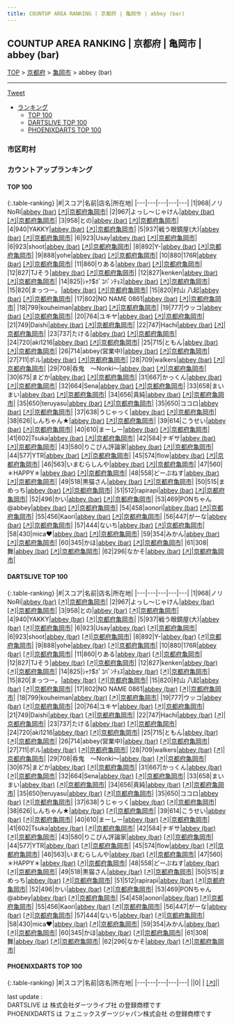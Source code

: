 ```yaml
---
title: COUNTUP AREA RANKING | 京都府 | 亀岡市 | abbey (bar)
---
```

## COUNTUP AREA RANKING | 京都府 | 亀岡市 | abbey (bar)

[TOP](/darts/rank/) > [京都府](/darts/rank/京都府/) > [亀岡市](/darts/rank/京都府/亀岡市/) > abbey (bar)

___

<a href="https://twitter.com/share?ref_src=twsrc%5Etfw" data-text="COUNTUP AREA RANKING | 京都府亀岡市abbey (bar)" class="twitter-share-button" data-hashtags="DARTSLIVE,PHOENIXDARTS,darts,ダーツ" data-show-count="false">Tweet</a>

* [ランキング](#カウントアップランキング)
    * [TOP 100](#top-100)
    * [DARTSLIVE TOP 100](#dartslive-top-100)
    * [PHOENIXDARTS TOP 100](#phoenixdarts-top-100)

### 市区町村

<ul>

</ul>

### カウントアップランキング

#### TOP 100



{:.table-ranking}
|#|スコア|名前|店名|所在地|
|---|---|---|---|---|
|1|968|<span class="rank-name-dl">ノリNoRi</span>|<a href="/darts/rank/shops/89675e52c0843d3758d385ea46352d8f.html">abbey (bar)</a> <a href="https://search.dartslive.com/jp/shop/89675e52c0843d3758d385ea46352d8f">[↗]</a>|<a href="/darts/rank/京都府/亀岡市">京都府亀岡市</a>|
|2|967|<span class="rank-name-dl">よっし～じゃけん</span>|<a href="/darts/rank/shops/89675e52c0843d3758d385ea46352d8f.html">abbey (bar)</a> <a href="https://search.dartslive.com/jp/shop/89675e52c0843d3758d385ea46352d8f">[↗]</a>|<a href="/darts/rank/京都府/亀岡市">京都府亀岡市</a>|
|3|958|<span class="rank-name-dl">との</span>|<a href="/darts/rank/shops/89675e52c0843d3758d385ea46352d8f.html">abbey (bar)</a> <a href="https://search.dartslive.com/jp/shop/89675e52c0843d3758d385ea46352d8f">[↗]</a>|<a href="/darts/rank/京都府/亀岡市">京都府亀岡市</a>|
|4|940|<span class="rank-name-dl">YAKKY</span>|<a href="/darts/rank/shops/89675e52c0843d3758d385ea46352d8f.html">abbey (bar)</a> <a href="https://search.dartslive.com/jp/shop/89675e52c0843d3758d385ea46352d8f">[↗]</a>|<a href="/darts/rank/京都府/亀岡市">京都府亀岡市</a>|
|5|937|<span class="rank-name-dl">戦う眼鏡屋(大)</span>|<a href="/darts/rank/shops/89675e52c0843d3758d385ea46352d8f.html">abbey (bar)</a> <a href="https://search.dartslive.com/jp/shop/89675e52c0843d3758d385ea46352d8f">[↗]</a>|<a href="/darts/rank/京都府/亀岡市">京都府亀岡市</a>|
|6|923|<span class="rank-name-dl">Usay</span>|<a href="/darts/rank/shops/89675e52c0843d3758d385ea46352d8f.html">abbey (bar)</a> <a href="https://search.dartslive.com/jp/shop/89675e52c0843d3758d385ea46352d8f">[↗]</a>|<a href="/darts/rank/京都府/亀岡市">京都府亀岡市</a>|
|6|923|<span class="rank-name-dl">shoot</span>|<a href="/darts/rank/shops/89675e52c0843d3758d385ea46352d8f.html">abbey (bar)</a> <a href="https://search.dartslive.com/jp/shop/89675e52c0843d3758d385ea46352d8f">[↗]</a>|<a href="/darts/rank/京都府/亀岡市">京都府亀岡市</a>|
|8|892|<span class="rank-name-dl">Y-</span>|<a href="/darts/rank/shops/89675e52c0843d3758d385ea46352d8f.html">abbey (bar)</a> <a href="https://search.dartslive.com/jp/shop/89675e52c0843d3758d385ea46352d8f">[↗]</a>|<a href="/darts/rank/京都府/亀岡市">京都府亀岡市</a>|
|9|888|<span class="rank-name-dl">yohe</span>|<a href="/darts/rank/shops/89675e52c0843d3758d385ea46352d8f.html">abbey (bar)</a> <a href="https://search.dartslive.com/jp/shop/89675e52c0843d3758d385ea46352d8f">[↗]</a>|<a href="/darts/rank/京都府/亀岡市">京都府亀岡市</a>|
|10|880|<span class="rank-name-dl">176R</span>|<a href="/darts/rank/shops/89675e52c0843d3758d385ea46352d8f.html">abbey (bar)</a> <a href="https://search.dartslive.com/jp/shop/89675e52c0843d3758d385ea46352d8f">[↗]</a>|<a href="/darts/rank/京都府/亀岡市">京都府亀岡市</a>|
|11|860|<span class="rank-name-dl">りある</span>|<a href="/darts/rank/shops/89675e52c0843d3758d385ea46352d8f.html">abbey (bar)</a> <a href="https://search.dartslive.com/jp/shop/89675e52c0843d3758d385ea46352d8f">[↗]</a>|<a href="/darts/rank/京都府/亀岡市">京都府亀岡市</a>|
|12|827|<span class="rank-name-dl">TJそう</span>|<a href="/darts/rank/shops/89675e52c0843d3758d385ea46352d8f.html">abbey (bar)</a> <a href="https://search.dartslive.com/jp/shop/89675e52c0843d3758d385ea46352d8f">[↗]</a>|<a href="/darts/rank/京都府/亀岡市">京都府亀岡市</a>|
|12|827|<span class="rank-name-dl">kenken</span>|<a href="/darts/rank/shops/89675e52c0843d3758d385ea46352d8f.html">abbey (bar)</a> <a href="https://search.dartslive.com/jp/shop/89675e52c0843d3758d385ea46352d8f">[↗]</a>|<a href="/darts/rank/京都府/亀岡市">京都府亀岡市</a>|
|14|825|<span class="rank-name-dl">ｼｬｸ$ﾎﾟｺﾊﾟﾝﾁｮｽ</span>|<a href="/darts/rank/shops/89675e52c0843d3758d385ea46352d8f.html">abbey (bar)</a> <a href="https://search.dartslive.com/jp/shop/89675e52c0843d3758d385ea46352d8f">[↗]</a>|<a href="/darts/rank/京都府/亀岡市">京都府亀岡市</a>|
|15|820|<span class="rank-name-dl">まっつー。</span>|<a href="/darts/rank/shops/89675e52c0843d3758d385ea46352d8f.html">abbey (bar)</a> <a href="https://search.dartslive.com/jp/shop/89675e52c0843d3758d385ea46352d8f">[↗]</a>|<a href="/darts/rank/京都府/亀岡市">京都府亀岡市</a>|
|15|820|<span class="rank-name-dl">村山 八起</span>|<a href="/darts/rank/shops/89675e52c0843d3758d385ea46352d8f.html">abbey (bar)</a> <a href="https://search.dartslive.com/jp/shop/89675e52c0843d3758d385ea46352d8f">[↗]</a>|<a href="/darts/rank/京都府/亀岡市">京都府亀岡市</a>|
|17|802|<span class="rank-name-dl">NO NAME 0861</span>|<a href="/darts/rank/shops/89675e52c0843d3758d385ea46352d8f.html">abbey (bar)</a> <a href="https://search.dartslive.com/jp/shop/89675e52c0843d3758d385ea46352d8f">[↗]</a>|<a href="/darts/rank/京都府/亀岡市">京都府亀岡市</a>|
|18|799|<span class="rank-name-dl">kouheiman</span>|<a href="/darts/rank/shops/89675e52c0843d3758d385ea46352d8f.html">abbey (bar)</a> <a href="https://search.dartslive.com/jp/shop/89675e52c0843d3758d385ea46352d8f">[↗]</a>|<a href="/darts/rank/京都府/亀岡市">京都府亀岡市</a>|
|19|777|<span class="rank-name-dl">ウッコ</span>|<a href="/darts/rank/shops/89675e52c0843d3758d385ea46352d8f.html">abbey (bar)</a> <a href="https://search.dartslive.com/jp/shop/89675e52c0843d3758d385ea46352d8f">[↗]</a>|<a href="/darts/rank/京都府/亀岡市">京都府亀岡市</a>|
|20|764|<span class="rank-name-dl">ユキヤ</span>|<a href="/darts/rank/shops/89675e52c0843d3758d385ea46352d8f.html">abbey (bar)</a> <a href="https://search.dartslive.com/jp/shop/89675e52c0843d3758d385ea46352d8f">[↗]</a>|<a href="/darts/rank/京都府/亀岡市">京都府亀岡市</a>|
|21|749|<span class="rank-name-dl">Daishi</span>|<a href="/darts/rank/shops/89675e52c0843d3758d385ea46352d8f.html">abbey (bar)</a> <a href="https://search.dartslive.com/jp/shop/89675e52c0843d3758d385ea46352d8f">[↗]</a>|<a href="/darts/rank/京都府/亀岡市">京都府亀岡市</a>|
|22|747|<span class="rank-name-dl">Hachi</span>|<a href="/darts/rank/shops/89675e52c0843d3758d385ea46352d8f.html">abbey (bar)</a> <a href="https://search.dartslive.com/jp/shop/89675e52c0843d3758d385ea46352d8f">[↗]</a>|<a href="/darts/rank/京都府/亀岡市">京都府亀岡市</a>|
|23|737|<span class="rank-name-dl">たける</span>|<a href="/darts/rank/shops/89675e52c0843d3758d385ea46352d8f.html">abbey (bar)</a> <a href="https://search.dartslive.com/jp/shop/89675e52c0843d3758d385ea46352d8f">[↗]</a>|<a href="/darts/rank/京都府/亀岡市">京都府亀岡市</a>|
|24|720|<span class="rank-name-dl">aki1216</span>|<a href="/darts/rank/shops/89675e52c0843d3758d385ea46352d8f.html">abbey (bar)</a> <a href="https://search.dartslive.com/jp/shop/89675e52c0843d3758d385ea46352d8f">[↗]</a>|<a href="/darts/rank/京都府/亀岡市">京都府亀岡市</a>|
|25|715|<span class="rank-name-dl">ともん</span>|<a href="/darts/rank/shops/89675e52c0843d3758d385ea46352d8f.html">abbey (bar)</a> <a href="https://search.dartslive.com/jp/shop/89675e52c0843d3758d385ea46352d8f">[↗]</a>|<a href="/darts/rank/京都府/亀岡市">京都府亀岡市</a>|
|26|714|<span class="rank-name-dl">abbey(営業中)</span>|<a href="/darts/rank/shops/89675e52c0843d3758d385ea46352d8f.html">abbey (bar)</a> <a href="https://search.dartslive.com/jp/shop/89675e52c0843d3758d385ea46352d8f">[↗]</a>|<a href="/darts/rank/京都府/亀岡市">京都府亀岡市</a>|
|27|711|<span class="rank-name-dl">ポル</span>|<a href="/darts/rank/shops/89675e52c0843d3758d385ea46352d8f.html">abbey (bar)</a> <a href="https://search.dartslive.com/jp/shop/89675e52c0843d3758d385ea46352d8f">[↗]</a>|<a href="/darts/rank/京都府/亀岡市">京都府亀岡市</a>|
|28|709|<span class="rank-name-dl">walkers</span>|<a href="/darts/rank/shops/89675e52c0843d3758d385ea46352d8f.html">abbey (bar)</a> <a href="https://search.dartslive.com/jp/shop/89675e52c0843d3758d385ea46352d8f">[↗]</a>|<a href="/darts/rank/京都府/亀岡市">京都府亀岡市</a>|
|29|708|<span class="rank-name-dl">呑鬼　〜Nonki〜</span>|<a href="/darts/rank/shops/89675e52c0843d3758d385ea46352d8f.html">abbey (bar)</a> <a href="https://search.dartslive.com/jp/shop/89675e52c0843d3758d385ea46352d8f">[↗]</a>|<a href="/darts/rank/京都府/亀岡市">京都府亀岡市</a>|
|30|675|<span class="rank-name-dl">まどか</span>|<a href="/darts/rank/shops/89675e52c0843d3758d385ea46352d8f.html">abbey (bar)</a> <a href="https://search.dartslive.com/jp/shop/89675e52c0843d3758d385ea46352d8f">[↗]</a>|<a href="/darts/rank/京都府/亀岡市">京都府亀岡市</a>|
|31|667|<span class="rank-name-dl">かっくん</span>|<a href="/darts/rank/shops/89675e52c0843d3758d385ea46352d8f.html">abbey (bar)</a> <a href="https://search.dartslive.com/jp/shop/89675e52c0843d3758d385ea46352d8f">[↗]</a>|<a href="/darts/rank/京都府/亀岡市">京都府亀岡市</a>|
|32|664|<span class="rank-name-dl">Sena</span>|<a href="/darts/rank/shops/89675e52c0843d3758d385ea46352d8f.html">abbey (bar)</a> <a href="https://search.dartslive.com/jp/shop/89675e52c0843d3758d385ea46352d8f">[↗]</a>|<a href="/darts/rank/京都府/亀岡市">京都府亀岡市</a>|
|33|658|<span class="rank-name-dl">まいまい</span>|<a href="/darts/rank/shops/89675e52c0843d3758d385ea46352d8f.html">abbey (bar)</a> <a href="https://search.dartslive.com/jp/shop/89675e52c0843d3758d385ea46352d8f">[↗]</a>|<a href="/darts/rank/京都府/亀岡市">京都府亀岡市</a>|
|34|656|<span class="rank-name-dl">真純</span>|<a href="/darts/rank/shops/89675e52c0843d3758d385ea46352d8f.html">abbey (bar)</a> <a href="https://search.dartslive.com/jp/shop/89675e52c0843d3758d385ea46352d8f">[↗]</a>|<a href="/darts/rank/京都府/亀岡市">京都府亀岡市</a>|
|35|650|<span class="rank-name-dl">teruyasu</span>|<a href="/darts/rank/shops/89675e52c0843d3758d385ea46352d8f.html">abbey (bar)</a> <a href="https://search.dartslive.com/jp/shop/89675e52c0843d3758d385ea46352d8f">[↗]</a>|<a href="/darts/rank/京都府/亀岡市">京都府亀岡市</a>|
|35|650|<span class="rank-name-dl">ココロ</span>|<a href="/darts/rank/shops/89675e52c0843d3758d385ea46352d8f.html">abbey (bar)</a> <a href="https://search.dartslive.com/jp/shop/89675e52c0843d3758d385ea46352d8f">[↗]</a>|<a href="/darts/rank/京都府/亀岡市">京都府亀岡市</a>|
|37|638|<span class="rank-name-dl">うじゃっく</span>|<a href="/darts/rank/shops/89675e52c0843d3758d385ea46352d8f.html">abbey (bar)</a> <a href="https://search.dartslive.com/jp/shop/89675e52c0843d3758d385ea46352d8f">[↗]</a>|<a href="/darts/rank/京都府/亀岡市">京都府亀岡市</a>|
|38|626|<span class="rank-name-dl">しんちゃん★</span>|<a href="/darts/rank/shops/89675e52c0843d3758d385ea46352d8f.html">abbey (bar)</a> <a href="https://search.dartslive.com/jp/shop/89675e52c0843d3758d385ea46352d8f">[↗]</a>|<a href="/darts/rank/京都府/亀岡市">京都府亀岡市</a>|
|39|614|<span class="rank-name-dl">こうせい</span>|<a href="/darts/rank/shops/89675e52c0843d3758d385ea46352d8f.html">abbey (bar)</a> <a href="https://search.dartslive.com/jp/shop/89675e52c0843d3758d385ea46352d8f">[↗]</a>|<a href="/darts/rank/京都府/亀岡市">京都府亀岡市</a>|
|40|610|<span class="rank-name-dl">まーしー</span>|<a href="/darts/rank/shops/89675e52c0843d3758d385ea46352d8f.html">abbey (bar)</a> <a href="https://search.dartslive.com/jp/shop/89675e52c0843d3758d385ea46352d8f">[↗]</a>|<a href="/darts/rank/京都府/亀岡市">京都府亀岡市</a>|
|41|602|<span class="rank-name-dl">Tsuka</span>|<a href="/darts/rank/shops/89675e52c0843d3758d385ea46352d8f.html">abbey (bar)</a> <a href="https://search.dartslive.com/jp/shop/89675e52c0843d3758d385ea46352d8f">[↗]</a>|<a href="/darts/rank/京都府/亀岡市">京都府亀岡市</a>|
|42|584|<span class="rank-name-dl">ナギサ</span>|<a href="/darts/rank/shops/89675e52c0843d3758d385ea46352d8f.html">abbey (bar)</a> <a href="https://search.dartslive.com/jp/shop/89675e52c0843d3758d385ea46352d8f">[↗]</a>|<a href="/darts/rank/京都府/亀岡市">京都府亀岡市</a>|
|43|580|<span class="rank-name-dl">りこぴん評論家</span>|<a href="/darts/rank/shops/89675e52c0843d3758d385ea46352d8f.html">abbey (bar)</a> <a href="https://search.dartslive.com/jp/shop/89675e52c0843d3758d385ea46352d8f">[↗]</a>|<a href="/darts/rank/京都府/亀岡市">京都府亀岡市</a>|
|44|577|<span class="rank-name-dl">YTR</span>|<a href="/darts/rank/shops/89675e52c0843d3758d385ea46352d8f.html">abbey (bar)</a> <a href="https://search.dartslive.com/jp/shop/89675e52c0843d3758d385ea46352d8f">[↗]</a>|<a href="/darts/rank/京都府/亀岡市">京都府亀岡市</a>|
|45|574|<span class="rank-name-dl">flow</span>|<a href="/darts/rank/shops/89675e52c0843d3758d385ea46352d8f.html">abbey (bar)</a> <a href="https://search.dartslive.com/jp/shop/89675e52c0843d3758d385ea46352d8f">[↗]</a>|<a href="/darts/rank/京都府/亀岡市">京都府亀岡市</a>|
|46|563|<span class="rank-name-dl">いまむらしんや</span>|<a href="/darts/rank/shops/89675e52c0843d3758d385ea46352d8f.html">abbey (bar)</a> <a href="https://search.dartslive.com/jp/shop/89675e52c0843d3758d385ea46352d8f">[↗]</a>|<a href="/darts/rank/京都府/亀岡市">京都府亀岡市</a>|
|47|560|<span class="rank-name-dl">＊HAPPY＊</span>|<a href="/darts/rank/shops/89675e52c0843d3758d385ea46352d8f.html">abbey (bar)</a> <a href="https://search.dartslive.com/jp/shop/89675e52c0843d3758d385ea46352d8f">[↗]</a>|<a href="/darts/rank/京都府/亀岡市">京都府亀岡市</a>|
|48|558|<span class="rank-name-dl">どーぷねす</span>|<a href="/darts/rank/shops/89675e52c0843d3758d385ea46352d8f.html">abbey (bar)</a> <a href="https://search.dartslive.com/jp/shop/89675e52c0843d3758d385ea46352d8f">[↗]</a>|<a href="/darts/rank/京都府/亀岡市">京都府亀岡市</a>|
|49|518|<span class="rank-name-dl">黒猫さん</span>|<a href="/darts/rank/shops/89675e52c0843d3758d385ea46352d8f.html">abbey (bar)</a> <a href="https://search.dartslive.com/jp/shop/89675e52c0843d3758d385ea46352d8f">[↗]</a>|<a href="/darts/rank/京都府/亀岡市">京都府亀岡市</a>|
|50|515|<span class="rank-name-dl">まめっち</span>|<a href="/darts/rank/shops/89675e52c0843d3758d385ea46352d8f.html">abbey (bar)</a> <a href="https://search.dartslive.com/jp/shop/89675e52c0843d3758d385ea46352d8f">[↗]</a>|<a href="/darts/rank/京都府/亀岡市">京都府亀岡市</a>|
|51|512|<span class="rank-name-dl">rapirapi</span>|<a href="/darts/rank/shops/89675e52c0843d3758d385ea46352d8f.html">abbey (bar)</a> <a href="https://search.dartslive.com/jp/shop/89675e52c0843d3758d385ea46352d8f">[↗]</a>|<a href="/darts/rank/京都府/亀岡市">京都府亀岡市</a>|
|52|496|<span class="rank-name-dl">かい</span>|<a href="/darts/rank/shops/89675e52c0843d3758d385ea46352d8f.html">abbey (bar)</a> <a href="https://search.dartslive.com/jp/shop/89675e52c0843d3758d385ea46352d8f">[↗]</a>|<a href="/darts/rank/京都府/亀岡市">京都府亀岡市</a>|
|53|469|<span class="rank-name-dl">PONちゃん@abbey</span>|<a href="/darts/rank/shops/89675e52c0843d3758d385ea46352d8f.html">abbey (bar)</a> <a href="https://search.dartslive.com/jp/shop/89675e52c0843d3758d385ea46352d8f">[↗]</a>|<a href="/darts/rank/京都府/亀岡市">京都府亀岡市</a>|
|54|458|<span class="rank-name-dl">aonori</span>|<a href="/darts/rank/shops/89675e52c0843d3758d385ea46352d8f.html">abbey (bar)</a> <a href="https://search.dartslive.com/jp/shop/89675e52c0843d3758d385ea46352d8f">[↗]</a>|<a href="/darts/rank/京都府/亀岡市">京都府亀岡市</a>|
|55|456|<span class="rank-name-dl">Kaori</span>|<a href="/darts/rank/shops/89675e52c0843d3758d385ea46352d8f.html">abbey (bar)</a> <a href="https://search.dartslive.com/jp/shop/89675e52c0843d3758d385ea46352d8f">[↗]</a>|<a href="/darts/rank/京都府/亀岡市">京都府亀岡市</a>|
|56|447|<span class="rank-name-dl">がーな</span>|<a href="/darts/rank/shops/89675e52c0843d3758d385ea46352d8f.html">abbey (bar)</a> <a href="https://search.dartslive.com/jp/shop/89675e52c0843d3758d385ea46352d8f">[↗]</a>|<a href="/darts/rank/京都府/亀岡市">京都府亀岡市</a>|
|57|444|<span class="rank-name-dl">ないち</span>|<a href="/darts/rank/shops/89675e52c0843d3758d385ea46352d8f.html">abbey (bar)</a> <a href="https://search.dartslive.com/jp/shop/89675e52c0843d3758d385ea46352d8f">[↗]</a>|<a href="/darts/rank/京都府/亀岡市">京都府亀岡市</a>|
|58|430|<span class="rank-name-dl">mica❤︎</span>|<a href="/darts/rank/shops/89675e52c0843d3758d385ea46352d8f.html">abbey (bar)</a> <a href="https://search.dartslive.com/jp/shop/89675e52c0843d3758d385ea46352d8f">[↗]</a>|<a href="/darts/rank/京都府/亀岡市">京都府亀岡市</a>|
|59|354|<span class="rank-name-dl">みかん</span>|<a href="/darts/rank/shops/89675e52c0843d3758d385ea46352d8f.html">abbey (bar)</a> <a href="https://search.dartslive.com/jp/shop/89675e52c0843d3758d385ea46352d8f">[↗]</a>|<a href="/darts/rank/京都府/亀岡市">京都府亀岡市</a>|
|60|345|<span class="rank-name-dl">かほ</span>|<a href="/darts/rank/shops/89675e52c0843d3758d385ea46352d8f.html">abbey (bar)</a> <a href="https://search.dartslive.com/jp/shop/89675e52c0843d3758d385ea46352d8f">[↗]</a>|<a href="/darts/rank/京都府/亀岡市">京都府亀岡市</a>|
|61|308|<span class="rank-name-dl">舞</span>|<a href="/darts/rank/shops/89675e52c0843d3758d385ea46352d8f.html">abbey (bar)</a> <a href="https://search.dartslive.com/jp/shop/89675e52c0843d3758d385ea46352d8f">[↗]</a>|<a href="/darts/rank/京都府/亀岡市">京都府亀岡市</a>|
|62|296|<span class="rank-name-dl">なかそ</span>|<a href="/darts/rank/shops/89675e52c0843d3758d385ea46352d8f.html">abbey (bar)</a> <a href="https://search.dartslive.com/jp/shop/89675e52c0843d3758d385ea46352d8f">[↗]</a>|<a href="/darts/rank/京都府/亀岡市">京都府亀岡市</a>|


#### DARTSLIVE TOP 100



{:.table-ranking}
|#|スコア|名前|店名|所在地|
|---|---|---|---|---|
|1|968|<span class="rank-name-dl">ノリNoRi</span>|<a href="/darts/rank/shops/89675e52c0843d3758d385ea46352d8f.html">abbey (bar)</a> <a href="https://search.dartslive.com/jp/shop/89675e52c0843d3758d385ea46352d8f">[↗]</a>|<a href="/darts/rank/京都府/亀岡市">京都府亀岡市</a>|
|2|967|<span class="rank-name-dl">よっし～じゃけん</span>|<a href="/darts/rank/shops/89675e52c0843d3758d385ea46352d8f.html">abbey (bar)</a> <a href="https://search.dartslive.com/jp/shop/89675e52c0843d3758d385ea46352d8f">[↗]</a>|<a href="/darts/rank/京都府/亀岡市">京都府亀岡市</a>|
|3|958|<span class="rank-name-dl">との</span>|<a href="/darts/rank/shops/89675e52c0843d3758d385ea46352d8f.html">abbey (bar)</a> <a href="https://search.dartslive.com/jp/shop/89675e52c0843d3758d385ea46352d8f">[↗]</a>|<a href="/darts/rank/京都府/亀岡市">京都府亀岡市</a>|
|4|940|<span class="rank-name-dl">YAKKY</span>|<a href="/darts/rank/shops/89675e52c0843d3758d385ea46352d8f.html">abbey (bar)</a> <a href="https://search.dartslive.com/jp/shop/89675e52c0843d3758d385ea46352d8f">[↗]</a>|<a href="/darts/rank/京都府/亀岡市">京都府亀岡市</a>|
|5|937|<span class="rank-name-dl">戦う眼鏡屋(大)</span>|<a href="/darts/rank/shops/89675e52c0843d3758d385ea46352d8f.html">abbey (bar)</a> <a href="https://search.dartslive.com/jp/shop/89675e52c0843d3758d385ea46352d8f">[↗]</a>|<a href="/darts/rank/京都府/亀岡市">京都府亀岡市</a>|
|6|923|<span class="rank-name-dl">Usay</span>|<a href="/darts/rank/shops/89675e52c0843d3758d385ea46352d8f.html">abbey (bar)</a> <a href="https://search.dartslive.com/jp/shop/89675e52c0843d3758d385ea46352d8f">[↗]</a>|<a href="/darts/rank/京都府/亀岡市">京都府亀岡市</a>|
|6|923|<span class="rank-name-dl">shoot</span>|<a href="/darts/rank/shops/89675e52c0843d3758d385ea46352d8f.html">abbey (bar)</a> <a href="https://search.dartslive.com/jp/shop/89675e52c0843d3758d385ea46352d8f">[↗]</a>|<a href="/darts/rank/京都府/亀岡市">京都府亀岡市</a>|
|8|892|<span class="rank-name-dl">Y-</span>|<a href="/darts/rank/shops/89675e52c0843d3758d385ea46352d8f.html">abbey (bar)</a> <a href="https://search.dartslive.com/jp/shop/89675e52c0843d3758d385ea46352d8f">[↗]</a>|<a href="/darts/rank/京都府/亀岡市">京都府亀岡市</a>|
|9|888|<span class="rank-name-dl">yohe</span>|<a href="/darts/rank/shops/89675e52c0843d3758d385ea46352d8f.html">abbey (bar)</a> <a href="https://search.dartslive.com/jp/shop/89675e52c0843d3758d385ea46352d8f">[↗]</a>|<a href="/darts/rank/京都府/亀岡市">京都府亀岡市</a>|
|10|880|<span class="rank-name-dl">176R</span>|<a href="/darts/rank/shops/89675e52c0843d3758d385ea46352d8f.html">abbey (bar)</a> <a href="https://search.dartslive.com/jp/shop/89675e52c0843d3758d385ea46352d8f">[↗]</a>|<a href="/darts/rank/京都府/亀岡市">京都府亀岡市</a>|
|11|860|<span class="rank-name-dl">りある</span>|<a href="/darts/rank/shops/89675e52c0843d3758d385ea46352d8f.html">abbey (bar)</a> <a href="https://search.dartslive.com/jp/shop/89675e52c0843d3758d385ea46352d8f">[↗]</a>|<a href="/darts/rank/京都府/亀岡市">京都府亀岡市</a>|
|12|827|<span class="rank-name-dl">TJそう</span>|<a href="/darts/rank/shops/89675e52c0843d3758d385ea46352d8f.html">abbey (bar)</a> <a href="https://search.dartslive.com/jp/shop/89675e52c0843d3758d385ea46352d8f">[↗]</a>|<a href="/darts/rank/京都府/亀岡市">京都府亀岡市</a>|
|12|827|<span class="rank-name-dl">kenken</span>|<a href="/darts/rank/shops/89675e52c0843d3758d385ea46352d8f.html">abbey (bar)</a> <a href="https://search.dartslive.com/jp/shop/89675e52c0843d3758d385ea46352d8f">[↗]</a>|<a href="/darts/rank/京都府/亀岡市">京都府亀岡市</a>|
|14|825|<span class="rank-name-dl">ｼｬｸ$ﾎﾟｺﾊﾟﾝﾁｮｽ</span>|<a href="/darts/rank/shops/89675e52c0843d3758d385ea46352d8f.html">abbey (bar)</a> <a href="https://search.dartslive.com/jp/shop/89675e52c0843d3758d385ea46352d8f">[↗]</a>|<a href="/darts/rank/京都府/亀岡市">京都府亀岡市</a>|
|15|820|<span class="rank-name-dl">まっつー。</span>|<a href="/darts/rank/shops/89675e52c0843d3758d385ea46352d8f.html">abbey (bar)</a> <a href="https://search.dartslive.com/jp/shop/89675e52c0843d3758d385ea46352d8f">[↗]</a>|<a href="/darts/rank/京都府/亀岡市">京都府亀岡市</a>|
|15|820|<span class="rank-name-dl">村山 八起</span>|<a href="/darts/rank/shops/89675e52c0843d3758d385ea46352d8f.html">abbey (bar)</a> <a href="https://search.dartslive.com/jp/shop/89675e52c0843d3758d385ea46352d8f">[↗]</a>|<a href="/darts/rank/京都府/亀岡市">京都府亀岡市</a>|
|17|802|<span class="rank-name-dl">NO NAME 0861</span>|<a href="/darts/rank/shops/89675e52c0843d3758d385ea46352d8f.html">abbey (bar)</a> <a href="https://search.dartslive.com/jp/shop/89675e52c0843d3758d385ea46352d8f">[↗]</a>|<a href="/darts/rank/京都府/亀岡市">京都府亀岡市</a>|
|18|799|<span class="rank-name-dl">kouheiman</span>|<a href="/darts/rank/shops/89675e52c0843d3758d385ea46352d8f.html">abbey (bar)</a> <a href="https://search.dartslive.com/jp/shop/89675e52c0843d3758d385ea46352d8f">[↗]</a>|<a href="/darts/rank/京都府/亀岡市">京都府亀岡市</a>|
|19|777|<span class="rank-name-dl">ウッコ</span>|<a href="/darts/rank/shops/89675e52c0843d3758d385ea46352d8f.html">abbey (bar)</a> <a href="https://search.dartslive.com/jp/shop/89675e52c0843d3758d385ea46352d8f">[↗]</a>|<a href="/darts/rank/京都府/亀岡市">京都府亀岡市</a>|
|20|764|<span class="rank-name-dl">ユキヤ</span>|<a href="/darts/rank/shops/89675e52c0843d3758d385ea46352d8f.html">abbey (bar)</a> <a href="https://search.dartslive.com/jp/shop/89675e52c0843d3758d385ea46352d8f">[↗]</a>|<a href="/darts/rank/京都府/亀岡市">京都府亀岡市</a>|
|21|749|<span class="rank-name-dl">Daishi</span>|<a href="/darts/rank/shops/89675e52c0843d3758d385ea46352d8f.html">abbey (bar)</a> <a href="https://search.dartslive.com/jp/shop/89675e52c0843d3758d385ea46352d8f">[↗]</a>|<a href="/darts/rank/京都府/亀岡市">京都府亀岡市</a>|
|22|747|<span class="rank-name-dl">Hachi</span>|<a href="/darts/rank/shops/89675e52c0843d3758d385ea46352d8f.html">abbey (bar)</a> <a href="https://search.dartslive.com/jp/shop/89675e52c0843d3758d385ea46352d8f">[↗]</a>|<a href="/darts/rank/京都府/亀岡市">京都府亀岡市</a>|
|23|737|<span class="rank-name-dl">たける</span>|<a href="/darts/rank/shops/89675e52c0843d3758d385ea46352d8f.html">abbey (bar)</a> <a href="https://search.dartslive.com/jp/shop/89675e52c0843d3758d385ea46352d8f">[↗]</a>|<a href="/darts/rank/京都府/亀岡市">京都府亀岡市</a>|
|24|720|<span class="rank-name-dl">aki1216</span>|<a href="/darts/rank/shops/89675e52c0843d3758d385ea46352d8f.html">abbey (bar)</a> <a href="https://search.dartslive.com/jp/shop/89675e52c0843d3758d385ea46352d8f">[↗]</a>|<a href="/darts/rank/京都府/亀岡市">京都府亀岡市</a>|
|25|715|<span class="rank-name-dl">ともん</span>|<a href="/darts/rank/shops/89675e52c0843d3758d385ea46352d8f.html">abbey (bar)</a> <a href="https://search.dartslive.com/jp/shop/89675e52c0843d3758d385ea46352d8f">[↗]</a>|<a href="/darts/rank/京都府/亀岡市">京都府亀岡市</a>|
|26|714|<span class="rank-name-dl">abbey(営業中)</span>|<a href="/darts/rank/shops/89675e52c0843d3758d385ea46352d8f.html">abbey (bar)</a> <a href="https://search.dartslive.com/jp/shop/89675e52c0843d3758d385ea46352d8f">[↗]</a>|<a href="/darts/rank/京都府/亀岡市">京都府亀岡市</a>|
|27|711|<span class="rank-name-dl">ポル</span>|<a href="/darts/rank/shops/89675e52c0843d3758d385ea46352d8f.html">abbey (bar)</a> <a href="https://search.dartslive.com/jp/shop/89675e52c0843d3758d385ea46352d8f">[↗]</a>|<a href="/darts/rank/京都府/亀岡市">京都府亀岡市</a>|
|28|709|<span class="rank-name-dl">walkers</span>|<a href="/darts/rank/shops/89675e52c0843d3758d385ea46352d8f.html">abbey (bar)</a> <a href="https://search.dartslive.com/jp/shop/89675e52c0843d3758d385ea46352d8f">[↗]</a>|<a href="/darts/rank/京都府/亀岡市">京都府亀岡市</a>|
|29|708|<span class="rank-name-dl">呑鬼　〜Nonki〜</span>|<a href="/darts/rank/shops/89675e52c0843d3758d385ea46352d8f.html">abbey (bar)</a> <a href="https://search.dartslive.com/jp/shop/89675e52c0843d3758d385ea46352d8f">[↗]</a>|<a href="/darts/rank/京都府/亀岡市">京都府亀岡市</a>|
|30|675|<span class="rank-name-dl">まどか</span>|<a href="/darts/rank/shops/89675e52c0843d3758d385ea46352d8f.html">abbey (bar)</a> <a href="https://search.dartslive.com/jp/shop/89675e52c0843d3758d385ea46352d8f">[↗]</a>|<a href="/darts/rank/京都府/亀岡市">京都府亀岡市</a>|
|31|667|<span class="rank-name-dl">かっくん</span>|<a href="/darts/rank/shops/89675e52c0843d3758d385ea46352d8f.html">abbey (bar)</a> <a href="https://search.dartslive.com/jp/shop/89675e52c0843d3758d385ea46352d8f">[↗]</a>|<a href="/darts/rank/京都府/亀岡市">京都府亀岡市</a>|
|32|664|<span class="rank-name-dl">Sena</span>|<a href="/darts/rank/shops/89675e52c0843d3758d385ea46352d8f.html">abbey (bar)</a> <a href="https://search.dartslive.com/jp/shop/89675e52c0843d3758d385ea46352d8f">[↗]</a>|<a href="/darts/rank/京都府/亀岡市">京都府亀岡市</a>|
|33|658|<span class="rank-name-dl">まいまい</span>|<a href="/darts/rank/shops/89675e52c0843d3758d385ea46352d8f.html">abbey (bar)</a> <a href="https://search.dartslive.com/jp/shop/89675e52c0843d3758d385ea46352d8f">[↗]</a>|<a href="/darts/rank/京都府/亀岡市">京都府亀岡市</a>|
|34|656|<span class="rank-name-dl">真純</span>|<a href="/darts/rank/shops/89675e52c0843d3758d385ea46352d8f.html">abbey (bar)</a> <a href="https://search.dartslive.com/jp/shop/89675e52c0843d3758d385ea46352d8f">[↗]</a>|<a href="/darts/rank/京都府/亀岡市">京都府亀岡市</a>|
|35|650|<span class="rank-name-dl">teruyasu</span>|<a href="/darts/rank/shops/89675e52c0843d3758d385ea46352d8f.html">abbey (bar)</a> <a href="https://search.dartslive.com/jp/shop/89675e52c0843d3758d385ea46352d8f">[↗]</a>|<a href="/darts/rank/京都府/亀岡市">京都府亀岡市</a>|
|35|650|<span class="rank-name-dl">ココロ</span>|<a href="/darts/rank/shops/89675e52c0843d3758d385ea46352d8f.html">abbey (bar)</a> <a href="https://search.dartslive.com/jp/shop/89675e52c0843d3758d385ea46352d8f">[↗]</a>|<a href="/darts/rank/京都府/亀岡市">京都府亀岡市</a>|
|37|638|<span class="rank-name-dl">うじゃっく</span>|<a href="/darts/rank/shops/89675e52c0843d3758d385ea46352d8f.html">abbey (bar)</a> <a href="https://search.dartslive.com/jp/shop/89675e52c0843d3758d385ea46352d8f">[↗]</a>|<a href="/darts/rank/京都府/亀岡市">京都府亀岡市</a>|
|38|626|<span class="rank-name-dl">しんちゃん★</span>|<a href="/darts/rank/shops/89675e52c0843d3758d385ea46352d8f.html">abbey (bar)</a> <a href="https://search.dartslive.com/jp/shop/89675e52c0843d3758d385ea46352d8f">[↗]</a>|<a href="/darts/rank/京都府/亀岡市">京都府亀岡市</a>|
|39|614|<span class="rank-name-dl">こうせい</span>|<a href="/darts/rank/shops/89675e52c0843d3758d385ea46352d8f.html">abbey (bar)</a> <a href="https://search.dartslive.com/jp/shop/89675e52c0843d3758d385ea46352d8f">[↗]</a>|<a href="/darts/rank/京都府/亀岡市">京都府亀岡市</a>|
|40|610|<span class="rank-name-dl">まーしー</span>|<a href="/darts/rank/shops/89675e52c0843d3758d385ea46352d8f.html">abbey (bar)</a> <a href="https://search.dartslive.com/jp/shop/89675e52c0843d3758d385ea46352d8f">[↗]</a>|<a href="/darts/rank/京都府/亀岡市">京都府亀岡市</a>|
|41|602|<span class="rank-name-dl">Tsuka</span>|<a href="/darts/rank/shops/89675e52c0843d3758d385ea46352d8f.html">abbey (bar)</a> <a href="https://search.dartslive.com/jp/shop/89675e52c0843d3758d385ea46352d8f">[↗]</a>|<a href="/darts/rank/京都府/亀岡市">京都府亀岡市</a>|
|42|584|<span class="rank-name-dl">ナギサ</span>|<a href="/darts/rank/shops/89675e52c0843d3758d385ea46352d8f.html">abbey (bar)</a> <a href="https://search.dartslive.com/jp/shop/89675e52c0843d3758d385ea46352d8f">[↗]</a>|<a href="/darts/rank/京都府/亀岡市">京都府亀岡市</a>|
|43|580|<span class="rank-name-dl">りこぴん評論家</span>|<a href="/darts/rank/shops/89675e52c0843d3758d385ea46352d8f.html">abbey (bar)</a> <a href="https://search.dartslive.com/jp/shop/89675e52c0843d3758d385ea46352d8f">[↗]</a>|<a href="/darts/rank/京都府/亀岡市">京都府亀岡市</a>|
|44|577|<span class="rank-name-dl">YTR</span>|<a href="/darts/rank/shops/89675e52c0843d3758d385ea46352d8f.html">abbey (bar)</a> <a href="https://search.dartslive.com/jp/shop/89675e52c0843d3758d385ea46352d8f">[↗]</a>|<a href="/darts/rank/京都府/亀岡市">京都府亀岡市</a>|
|45|574|<span class="rank-name-dl">flow</span>|<a href="/darts/rank/shops/89675e52c0843d3758d385ea46352d8f.html">abbey (bar)</a> <a href="https://search.dartslive.com/jp/shop/89675e52c0843d3758d385ea46352d8f">[↗]</a>|<a href="/darts/rank/京都府/亀岡市">京都府亀岡市</a>|
|46|563|<span class="rank-name-dl">いまむらしんや</span>|<a href="/darts/rank/shops/89675e52c0843d3758d385ea46352d8f.html">abbey (bar)</a> <a href="https://search.dartslive.com/jp/shop/89675e52c0843d3758d385ea46352d8f">[↗]</a>|<a href="/darts/rank/京都府/亀岡市">京都府亀岡市</a>|
|47|560|<span class="rank-name-dl">＊HAPPY＊</span>|<a href="/darts/rank/shops/89675e52c0843d3758d385ea46352d8f.html">abbey (bar)</a> <a href="https://search.dartslive.com/jp/shop/89675e52c0843d3758d385ea46352d8f">[↗]</a>|<a href="/darts/rank/京都府/亀岡市">京都府亀岡市</a>|
|48|558|<span class="rank-name-dl">どーぷねす</span>|<a href="/darts/rank/shops/89675e52c0843d3758d385ea46352d8f.html">abbey (bar)</a> <a href="https://search.dartslive.com/jp/shop/89675e52c0843d3758d385ea46352d8f">[↗]</a>|<a href="/darts/rank/京都府/亀岡市">京都府亀岡市</a>|
|49|518|<span class="rank-name-dl">黒猫さん</span>|<a href="/darts/rank/shops/89675e52c0843d3758d385ea46352d8f.html">abbey (bar)</a> <a href="https://search.dartslive.com/jp/shop/89675e52c0843d3758d385ea46352d8f">[↗]</a>|<a href="/darts/rank/京都府/亀岡市">京都府亀岡市</a>|
|50|515|<span class="rank-name-dl">まめっち</span>|<a href="/darts/rank/shops/89675e52c0843d3758d385ea46352d8f.html">abbey (bar)</a> <a href="https://search.dartslive.com/jp/shop/89675e52c0843d3758d385ea46352d8f">[↗]</a>|<a href="/darts/rank/京都府/亀岡市">京都府亀岡市</a>|
|51|512|<span class="rank-name-dl">rapirapi</span>|<a href="/darts/rank/shops/89675e52c0843d3758d385ea46352d8f.html">abbey (bar)</a> <a href="https://search.dartslive.com/jp/shop/89675e52c0843d3758d385ea46352d8f">[↗]</a>|<a href="/darts/rank/京都府/亀岡市">京都府亀岡市</a>|
|52|496|<span class="rank-name-dl">かい</span>|<a href="/darts/rank/shops/89675e52c0843d3758d385ea46352d8f.html">abbey (bar)</a> <a href="https://search.dartslive.com/jp/shop/89675e52c0843d3758d385ea46352d8f">[↗]</a>|<a href="/darts/rank/京都府/亀岡市">京都府亀岡市</a>|
|53|469|<span class="rank-name-dl">PONちゃん@abbey</span>|<a href="/darts/rank/shops/89675e52c0843d3758d385ea46352d8f.html">abbey (bar)</a> <a href="https://search.dartslive.com/jp/shop/89675e52c0843d3758d385ea46352d8f">[↗]</a>|<a href="/darts/rank/京都府/亀岡市">京都府亀岡市</a>|
|54|458|<span class="rank-name-dl">aonori</span>|<a href="/darts/rank/shops/89675e52c0843d3758d385ea46352d8f.html">abbey (bar)</a> <a href="https://search.dartslive.com/jp/shop/89675e52c0843d3758d385ea46352d8f">[↗]</a>|<a href="/darts/rank/京都府/亀岡市">京都府亀岡市</a>|
|55|456|<span class="rank-name-dl">Kaori</span>|<a href="/darts/rank/shops/89675e52c0843d3758d385ea46352d8f.html">abbey (bar)</a> <a href="https://search.dartslive.com/jp/shop/89675e52c0843d3758d385ea46352d8f">[↗]</a>|<a href="/darts/rank/京都府/亀岡市">京都府亀岡市</a>|
|56|447|<span class="rank-name-dl">がーな</span>|<a href="/darts/rank/shops/89675e52c0843d3758d385ea46352d8f.html">abbey (bar)</a> <a href="https://search.dartslive.com/jp/shop/89675e52c0843d3758d385ea46352d8f">[↗]</a>|<a href="/darts/rank/京都府/亀岡市">京都府亀岡市</a>|
|57|444|<span class="rank-name-dl">ないち</span>|<a href="/darts/rank/shops/89675e52c0843d3758d385ea46352d8f.html">abbey (bar)</a> <a href="https://search.dartslive.com/jp/shop/89675e52c0843d3758d385ea46352d8f">[↗]</a>|<a href="/darts/rank/京都府/亀岡市">京都府亀岡市</a>|
|58|430|<span class="rank-name-dl">mica❤︎</span>|<a href="/darts/rank/shops/89675e52c0843d3758d385ea46352d8f.html">abbey (bar)</a> <a href="https://search.dartslive.com/jp/shop/89675e52c0843d3758d385ea46352d8f">[↗]</a>|<a href="/darts/rank/京都府/亀岡市">京都府亀岡市</a>|
|59|354|<span class="rank-name-dl">みかん</span>|<a href="/darts/rank/shops/89675e52c0843d3758d385ea46352d8f.html">abbey (bar)</a> <a href="https://search.dartslive.com/jp/shop/89675e52c0843d3758d385ea46352d8f">[↗]</a>|<a href="/darts/rank/京都府/亀岡市">京都府亀岡市</a>|
|60|345|<span class="rank-name-dl">かほ</span>|<a href="/darts/rank/shops/89675e52c0843d3758d385ea46352d8f.html">abbey (bar)</a> <a href="https://search.dartslive.com/jp/shop/89675e52c0843d3758d385ea46352d8f">[↗]</a>|<a href="/darts/rank/京都府/亀岡市">京都府亀岡市</a>|
|61|308|<span class="rank-name-dl">舞</span>|<a href="/darts/rank/shops/89675e52c0843d3758d385ea46352d8f.html">abbey (bar)</a> <a href="https://search.dartslive.com/jp/shop/89675e52c0843d3758d385ea46352d8f">[↗]</a>|<a href="/darts/rank/京都府/亀岡市">京都府亀岡市</a>|
|62|296|<span class="rank-name-dl">なかそ</span>|<a href="/darts/rank/shops/89675e52c0843d3758d385ea46352d8f.html">abbey (bar)</a> <a href="https://search.dartslive.com/jp/shop/89675e52c0843d3758d385ea46352d8f">[↗]</a>|<a href="/darts/rank/京都府/亀岡市">京都府亀岡市</a>|


#### PHOENIXDARTS TOP 100



{:.table-ranking}
|#|スコア|名前|店名|所在地|
|---|---|---|---|---|
||0|<span class="rank-name-dl"> </span>|<a href="/darts/rank/shops/.html"></a> <a href="">[↗]</a>|<a href="/darts/rank//"></a>|


<div class="footer border-top border-gray-light mt-5 pt-3 text-right text-gray">
    last update : <span style="font-weight: italic" id="foot_last_modified"></span><br />
    DARTSLIVE は 株式会社ダーツライブ社 の登録商標です<br />
    PHOENIXDARTS は フェニックスダーツジャパン株式会社 の登録商標です<br />
</div>

<script src="https://cdnjs.cloudflare.com/ajax/libs/jquery.tablesorter/2.31.3/js/jquery.tablesorter.min.js" integrity="sha512-qzgd5cYSZcosqpzpn7zF2ZId8f/8CHmFKZ8j7mU4OUXTNRd5g+ZHBPsgKEwoqxCtdQvExE5LprwwPAgoicguNg==" crossorigin="anonymous" referrerpolicy="no-referrer"></script>
<link rel="stylesheet" href="https://cdnjs.cloudflare.com/ajax/libs/jquery.tablesorter/2.31.3/css/theme.default.min.css" integrity="sha512-wghhOJkjQX0Lh3NSWvNKeZ0ZpNn+SPVXX1Qyc9OCaogADktxrBiBdKGDoqVUOyhStvMBmJQ8ZdMHiR3wuEq8+w==" crossorigin="anonymous" referrerpolicy="no-referrer" />
<script>
$(function() {
    $(".table-ranking").tablesorter({sortList:[[0, 0]]});
    $("#foot_last_modified").text(formatDate(new Date(document.lastModified), 'yyyy-MM-dd HH:mm:ss'));
});
</script>

<script async src="https://platform.twitter.com/widgets.js" charset="utf-8"></script>